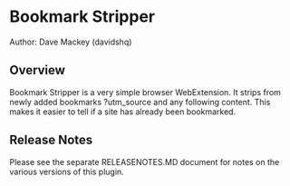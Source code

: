 # Bookmark Stripper
Author: Dave Mackey (davidshq)

## Overview
Bookmark Stripper is a very simple browser WebExtension. It strips from newly added bookmarks ?utm_source and any following content. This makes it easier to tell if a site has already been bookmarked.

## Release Notes
Please see the separate RELEASENOTES.MD document for notes on the various versions of this plugin.